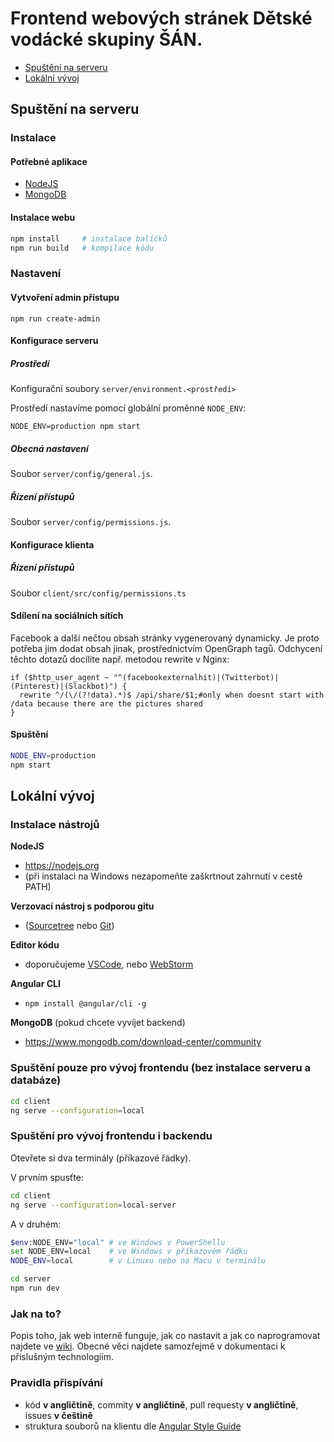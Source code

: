 # Frontend webových stránek Dětské vodácké skupiny ŠÁN.

 - [Spuštění na serveru](#spuštění-na-serveru) 
 - [Lokální vývoj](#lokální-vývoj)

## Spuštění na serveru

### Instalace

#### Potřebné aplikace

 - [NodeJS](https://nodejs.org)
 - [MongoDB](https://www.mongodb.com/download-center/community)
 
#### Instalace webu

```sh
npm install     # instalace balíčků
npm run build   # kompilace kódu
```

### Nastavení

#### Vytvoření admin přístupu

```
npm run create-admin
```

#### Konfigurace serveru

##### Prostředí

Konfigurační soubory `server/environment.<prostředí>`

Prostředí nastavíme pomocí globální proměnné `NODE_ENV`:

```
NODE_ENV=production npm start
```

##### Obecná nastavení

Soubor `server/config/general.js`.

##### Řízení přístupů

Soubor `server/config/permissions.js`.

#### Konfigurace klienta

##### Řízení přístupů

Soubor `client/src/config/permissions.ts`

#### Sdílení na sociálních sítích

Facebook a další nečtou obsah stránky vygenerovaný dynamicky. Je proto potřeba jim dodat obsah jinak, prostřednictvím OpenGraph tagů. Odchycení těchto dotazů docílíte např. metodou rewrite v Nginx:
```nginx
if ($http_user_agent ~ "^(facebookexternalhit)|(Twitterbot)|(Pinterest)|(Slackbot)") {
  rewrite ^/(\/(?!data).*)$ /api/share/$1;#only when doesnt start with /data because there are the pictures shared
}
```

#### Spuštění

```sh
NODE_ENV=production
npm start
```

## Lokální vývoj

### Instalace nástrojů

**NodeJS**
 - https://nodejs.org
 - (při instalaci na Windows nezapomeňte zaškrtnout zahrnutí v cestě PATH)

**Verzovací nástroj s podporou gitu**
 - ([Sourcetree](https://www.sourcetreeapp.com/) nebo [Git](https://git-scm.com/))

**Editor kódu**
 - doporučujeme [VSCode](https://code.visualstudio.com/), nebo [WebStorm](https://www.jetbrains.com/webstorm/)

**Angular CLI**
 - `npm install @angular/cli -g`
 
**MongoDB** (pokud chcete vyvíjet backend)
 - https://www.mongodb.com/download-center/community

### Spuštění pouze pro vývoj frontendu (bez instalace serveru a databáze)
```sh
cd client
ng serve --configuration=local
```
### Spuštění pro vývoj frontendu i backendu
Otevřete si dva terminály (příkazové řádky).

V prvním spusťte:
```sh
cd client
ng serve --configuration=local-server
```

A v druhém:
```sh
$env:NODE_ENV="local" # ve Windows v PowerShellu
set NODE_ENV=local    # ve Windows v příkazovém řádku
NODE_ENV=local        # v Linuxu nebo na Macu v terminálu

cd server
npm run dev
```

### Jak na to?

Popis toho, jak web interně funguje, jak co nastavit a jak co naprogramovat najdete ve [wiki](https://github.com/bosancz/bosan.cz/wiki). Obecné věci najdete samozřejmě v dokumentaci k příslušným technologiím.

### Pravidla přispívání

- kód **v angličtině**, commity **v angličtině**, pull requesty **v angličtině**, issues **v češtině**
- struktura souborů na klientu dle [Angular Style Guide](https://angular.io/guide/styleguide)
